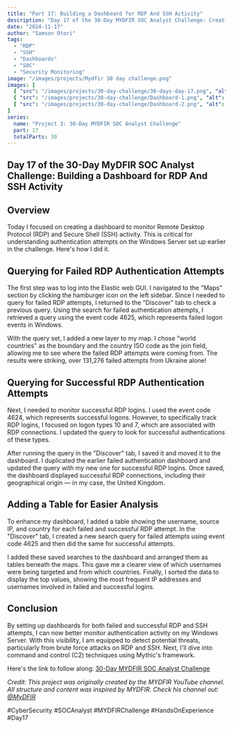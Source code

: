 ```yaml
---
title: "Part 17: Building a Dashboard for RDP And SSH Activity"
description: "Day 17 of the 30-Day MYDFIR SOC Analyst Challenge: Creating comprehensive dashboards to monitor and analyze RDP and SSH authentication attempts."
date: "2024-11-17"
author: "Samson Otori"
tags:
  - "RDP"
  - "SSH"
  - "Dashboards"
  - "SOC"
  - "Security Monitoring"
image: "/images/projects/Mydfir 30 day challenge.png"
images: [
  { "src": "/images/projects/30-day-challenge/30-days-day-17.png", "alt": "30 Days MYDFIR SOC Analyst Challenge Day 17" },
  { "src": "/images/projects/30-day-challenge/Dashboard-1.png", "alt": "RDP Authentication Dashboard Overview" },
  { "src": "/images/projects/30-day-challenge/Dashboard-2.png", "alt": "Detailed Authentication Analysis Dashboard" }
]
series:
  name: "Project 3: 30-Day MYDFIR SOC Analyst Challenge"
  part: 17
  totalParts: 30
---
```


## Day 17 of the 30-Day MyDFIR SOC Analyst Challenge: Building a Dashboard for RDP And SSH Activity

## Overview

Today I focused on creating a dashboard to monitor Remote Desktop Protocol (RDP) and Secure Shell (SSH) activity. This is critical for understanding authentication attempts on the Windows Server set up earlier in the challenge. Here's how I did it.

## Querying for Failed RDP Authentication Attempts

The first step was to log into the Elastic web GUI. I navigated to the "Maps" section by clicking the hamburger icon on the left sidebar. Since I needed to query for failed RDP attempts, I returned to the "Discover" tab to check a previous query. Using the search for failed authentication attempts, I retrieved a query using the event code 4625, which represents failed logon events in Windows.

With the query set, I added a new layer to my map. I chose "world countries" as the boundary and the country ISO code as the join field, allowing me to see where the failed RDP attempts were coming from. The results were striking, over 131,276 failed attempts from Ukraine alone!

## Querying for Successful RDP Authentication Attempts

Next, I needed to monitor successful RDP logins. I used the event code 4624, which represents successful logons. However, to specifically track RDP logins, I focused on logon types 10 and 7, which are associated with RDP connections. I updated the query to look for successful authentications of these types.

After running the query in the "Discover" tab, I saved it and moved it to the dashboard. I duplicated the earlier failed authentication dashboard and updated the query with my new one for successful RDP logins. Once saved, the dashboard displayed successful RDP connections, including their geographical origin — in my case, the United Kingdom.

## Adding a Table for Easier Analysis

To enhance my dashboard, I added a table showing the username, source IP, and country for each failed and successful RDP attempt. In the "Discover" tab, I created a new search query for failed attempts using event code 4625 and then did the same for successful attempts.

I added these saved searches to the dashboard and arranged them as tables beneath the maps. This gave me a clearer view of which usernames were being targeted and from which countries. Finally, I sorted the data to display the top values, showing the most frequent IP addresses and usernames involved in failed and successful logins.

## Conclusion

By setting up dashboards for both failed and successful RDP and SSH attempts, I can now better monitor authentication activity on my Windows Server. With this visibility, I am equipped to detect potential threats, particularly from brute force attacks on RDP and SSH. Next, I'll dive into command and control (C2) techniques using Mythic's framework.

Here's the link to follow along: [30-Day MYDFIR SOC Analyst Challenge](https://www.youtube.com/watch?v=pAfIi6Z6a2g&list=PLG6KGSNK4PuBWmX9NykU0wnWamjxdKhDJ&index=44)

*Credit: This project was originally created by the MYDFIR YouTube channel. All structure and content was inspired by MYDFIR. Check his channel out: [@MyDFIR](https://www.youtube.com/@MyDFIR)*

#CyberSecurity #SOCAnalyst #MYDFIRChallenge #HandsOnExperience #Day17 